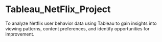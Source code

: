 # Tableau_NetFlix_Project
   To analyze Netflix user behavior data using Tableau to gain insights into viewing patterns, content preferences, and identify opportunities for improvement.
